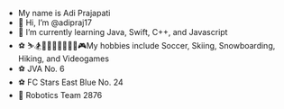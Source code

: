 -    My name is Adi Prajapati
- 👋 Hi, I’m @adipraj17
- 🌱 I’m currently learning Java, Swift, C++, and Javascript
- ⚽️ ⛷🏂🏊🏾‍♀🏌🏿‍♂🥾🎮My hobbies include Soccer, Skiing, Snowboarding, Hiking, and Videogames
- ⚽️ JVA No. 6
- ⚽️ FC Stars East Blue No. 24
- 🤖 Robotics Team 2876
<!---
adipraj17/adipraj17 is a ✨ special ✨ repository because its `README.md` (this file) appears on your GitHub profile.
You can click the Preview link to take a look at your changes.
--->
